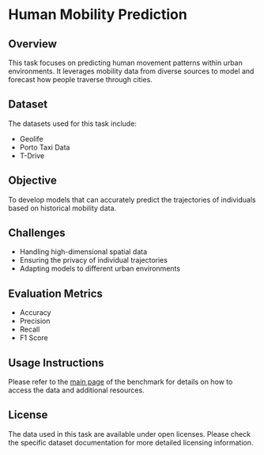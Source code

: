 # Human Mobility Prediction

## Overview
This task focuses on predicting human movement patterns within urban environments. It leverages mobility data from diverse sources to model and forecast how people traverse through cities.

## Dataset
The datasets used for this task include:
- Geolife
- Porto Taxi Data
- T-Drive

## Objective
To develop models that can accurately predict the trajectories of individuals based on historical mobility data.

## Challenges
- Handling high-dimensional spatial data
- Ensuring the privacy of individual trajectories
- Adapting models to different urban environments

## Evaluation Metrics
- Accuracy
- Precision
- Recall
- F1 Score

## Usage Instructions
Please refer to the [main page](/README.md) of the benchmark for details on how to access the data and additional resources.

## License
The data used in this task are available under open licenses. Please check the specific dataset documentation for more detailed licensing information.

